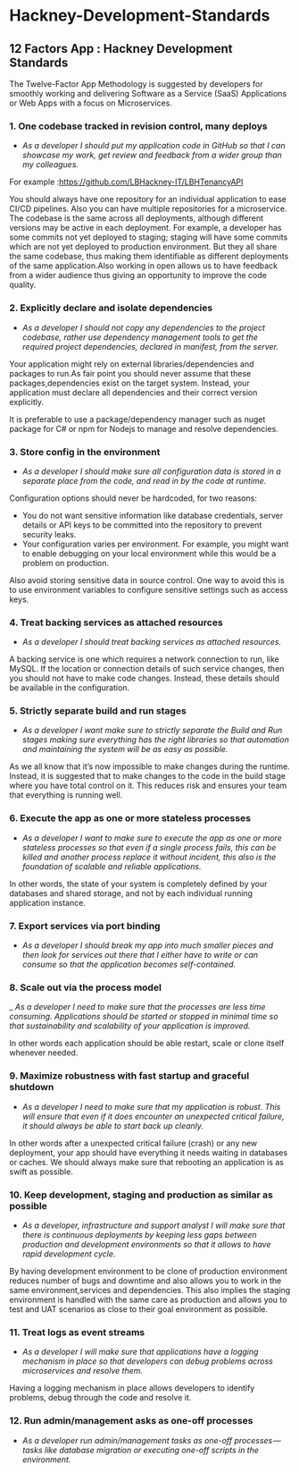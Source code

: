 # Hackney-Development-Standards

## 12 Factors App : Hackney Development Standards

The Twelve-Factor App Methodology is suggested by developers for smoothly working and delivering Software as a Service (SaaS) Applications or Web Apps with a focus on Microservices. 

### 1. One codebase tracked in revision control, many deploys

- *As a developer I should put my application code in GitHub so that I can showcase my work, get review and feedback from a wider group than my colleagues.*

For example :https://github.com/LBHackney-IT/LBHTenancyAPI

You should always have one repository for an individual application to ease CI/CD pipelines.  Also you can have multiple repositories for a microservice.
The codebase is the same across all deployments, although different versions may be active in each deployment. For example, a developer has some commits not yet deployed to staging; staging will have some commits which are not yet deployed to production environment. But they all share the same codebase, thus making them identifiable as different deployments of the same application.Also working in open allows us to have feedback from a wider audience thus giving an opportunity to improve the code quality.

### 2. Explicitly declare and isolate dependencies

- *As a developer I should not copy any dependencies to the project codebase, rather use dependency management tools to get the required project dependencies, declared in manifest, from the server.*

Your application might rely on external libraries/dependencies and packages to run.As fair point you should never assume that these packages,dependencies exist on the target system. Instead, your application must declare all dependencies and their correct version explicitly.

It is preferable to use a package/dependency manager such as nuget package for C# or npm for Nodejs to manage and resolve dependencies.

### 3. Store config in the environment

- *As a developer I should make sure all configuration data is stored in a separate place from the code, and read in by the code at runtime.*

Configuration options should never be hardcoded, for two reasons:
- You do not want sensitive information like database credentials, server details or API keys to be committed into the repository to prevent security leaks.
- Your configuration varies per environment. For example, you might want to enable debugging on your local environment while this would be a problem on production.

Also avoid storing sensitive data in source control. One way to avoid this is to use environment variables to configure sensitive settings such as access keys.

### 4. Treat backing services as attached resources

- *As a developer I should treat backing services as attached resources.*

A backing service is one which requires a network connection to run, like MySQL. If the location or connection details of such service changes, then you should not have to make code changes. Instead, these details should be available in the configuration.

### 5. Strictly separate build and run stages

- *As a developer I want make sure to strictly separate the Build and Run stages making sure everything has the right libraries so that  automation and maintaining the system will be as easy as possible.*

As we all know that it’s now impossible to make changes during the runtime. Instead, it is suggested that to make changes to the code in the build stage where you have total control on it. This reduces risk and ensures your team that everything is running well.

### 6. Execute the app as  one or more stateless processes

- *As a developer I want to make sure to execute the app as one or more stateless processes so that even if a single process fails, this can be killed and another process replace it without incident, this also is the foundation of scalable and reliable applications.*

In other words, the state of your system is completely defined by your databases and shared storage, and not by each individual running application instance.

### 7. Export services via port binding

- *As a developer I should break my app into much smaller pieces and then look for services out there that I either have to write or can consume so that the application becomes self-contained.*

### 8. Scale out via the process model

_ *As a developer I need to make sure that the processes are less time consuming. Applications should be started or stopped in minimal time so that sustainability and scalability of your application is improved.*

In other words each application should be able restart, scale or clone itself whenever needed.

### 9. Maximize robustness with fast startup and graceful shutdown

- *As a developer I need to make sure that my application is robust. This will ensure that even if it does encounter an unexpected critical failure, it should always be able to start back up cleanly.*

In other words after a unexpected critical failure (crash) or any new deployment, your app should have everything it needs waiting in databases or caches. We should always make sure that rebooting an application is as swift as possible.

### 10. Keep development, staging and production as similar as possible

- *As a developer, infrastructure and support analyst I will make sure that there is continuous deployments by keeping less gaps between production and development environments so that it allows to have rapid development cycle.*

By having development environment to be clone of production environment reduces number of bugs and downtime and also allows you to work in the same environment,services and dependencies.  This also implies the staging environment is handled with the same care as production and allows you to test and UAT scenarios as close to their goal environment as possible.

### 11. Treat logs as event streams

- *As a developer I will make sure that applications have a logging mechanism in place so that developers can debug problems across microservices and resolve them.*

Having a logging mechanism in place allows developers to identify problems, debug through the code and resolve it. 

### 12. Run admin/management asks as one-off processes

- *As a developer run admin/management tasks as one-off processes — tasks like database migration or executing one-off scripts in the environment.*
